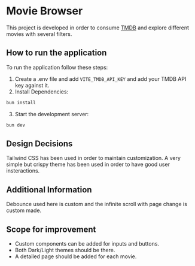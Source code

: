 # Movie Browser

This project is developed in order to consume [TMDB](https://developer.themoviedb.org/docs/getting-started) and explore different movies with several filters.

## How to run the application

To run the application follow these steps:

1. Create a .env file and add `VITE_TMDB_API_KEY` and add your TMDB API key against it.
2. Install Dependencies:

```bash
bun install
```

3. Start the development server:

```bash
bun dev
```

## Design Decisions

Tailwind CSS has been used in order to maintain customization. A very simple but crispy theme has been used in order to have good user insteractions.

## Additional Information

Debounce used here is custom and the infinite scroll with page change is custom made.

## Scope for improvement

- Custom components can be added for inputs and buttons.
- Both Dark/Light themes should be there.
- A detailed page should be added for each movie.
